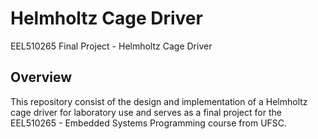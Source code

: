 # Helmholtz Cage Driver
EEL510265 Final Project - Helmholtz Cage Driver

## Overview

This repository consist of the design and implementation of a Helmholtz cage driver for laboratory use and serves as a final project for the EEL510265 - Embedded Systems Programming course from  UFSC.
